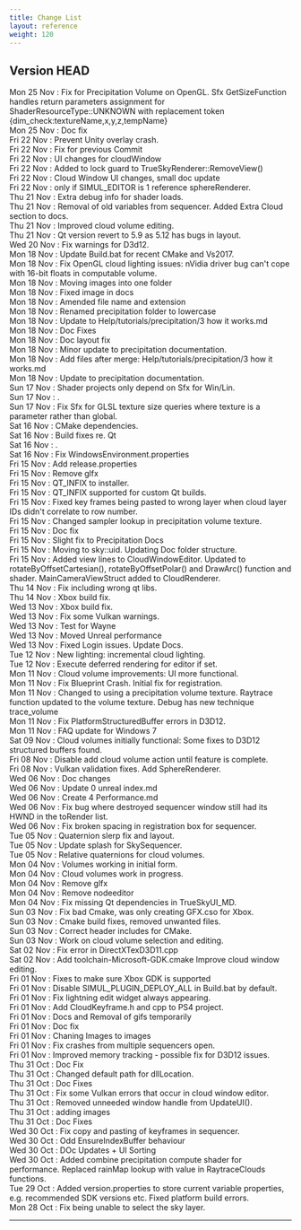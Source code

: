 ```yaml
---
title: Change List
layout: reference
weight: 120
---
```



Version HEAD
---
Mon 25 Nov : Fix for Precipitation Volume on OpenGL. Sfx GetSizeFunction handles return parameters assignment for ShaderResourceType::UNKNOWN with replacement token {dim_check:textureName,x,y,z,tempName}  
Mon 25 Nov : Doc fix  
Fri 22 Nov : Prevent Unity overlay crash.  
Fri 22 Nov : Fix for previous Commit  
Fri 22 Nov : UI changes for cloudWindow  
Fri 22 Nov : Added to lock guard to TrueSkyRenderer::RemoveView()  
Fri 22 Nov : Cloud Window UI changes, small doc update  
Fri 22 Nov : only if SIMUL_EDITOR is 1 reference sphereRenderer.  
Thu 21 Nov : Extra debug info for shader loads.  
Thu 21 Nov : Removal of old variables from sequencer. Added Extra Cloud section to docs.  
Thu 21 Nov : Improved cloud volume editing.  
Thu 21 Nov : Qt version revert to 5.9 as 5.12 has bugs in layout.  
Wed 20 Nov : Fix warnings for D3d12.  
Mon 18 Nov : Update Build.bat for recent CMake and Vs2017.  
Mon 18 Nov : Fix OpenGL cloud lighting issues: nVidia driver bug can't cope with 16-bit floats in computable volume.  
Mon 18 Nov : Moving images into one folder  
Mon 18 Nov : Fixed image in docs  
Mon 18 Nov : Amended file name and extension  
Mon 18 Nov : Renamed precipitation folder to lowercase  
Mon 18 Nov : Update to Help/tutorials/precipitation/3 how it works.md  
Mon 18 Nov : Doc Fixes  
Mon 18 Nov : Doc layout fix  
Mon 18 Nov : Minor update to precipitation documentation.  
Mon 18 Nov : Add files after merge: Help/tutorials/precipitation/3 how it works.md  
Mon 18 Nov : Update to precipitation documentation.  
Sun 17 Nov : Shader projects only depend on Sfx for Win/Lin.  
Sun 17 Nov : .  
Sun 17 Nov : Fix Sfx for GLSL texture size queries where texture is a parameter rather than global.  
Sat 16 Nov : CMake dependencies.  
Sat 16 Nov : Build fixes re. Qt  
Sat 16 Nov : .  
Sat 16 Nov : Fix WindowsEnvironment.properties  
Fri 15 Nov : Add release.properties  
Fri 15 Nov : Remove glfx  
Fri 15 Nov : QT_INFIX to installer.  
Fri 15 Nov : QT_INFIX supported for custom Qt builds.  
Fri 15 Nov : Fixed key frames being pasted to wrong layer when cloud layer IDs didn't correlate to row number.  
Fri 15 Nov : Changed sampler lookup in precipitation volume texture.  
Fri 15 Nov : Doc fix  
Fri 15 Nov : Slight fix to Precipitation Docs  
Fri 15 Nov : Moving to sky::uid. Updating Doc folder structure.  
Fri 15 Nov : Added view lines to CloudWindowEditor. Updated to rotateByOffsetCartesian(), rotateByOffsetPolar() and DrawArc() function and shader. MainCameraViewStruct added to CloudRenderer.  
Thu 14 Nov : Fix including wrong qt libs.  
Thu 14 Nov : Xbox build fix.  
Wed 13 Nov : Xbox build fix.  
Wed 13 Nov : Fix some Vulkan warnings.  
Wed 13 Nov : Test for Wayne  
Wed 13 Nov : Moved Unreal performance  
Wed 13 Nov : Fixed Login issues. Update Docs.  
Tue 12 Nov : New lighting: incremental cloud lighting.  
Tue 12 Nov : Execute deferred rendering for editor if set.  
Mon 11 Nov : Cloud volume improvements: UI more functional.  
Mon 11 Nov : Fix Blueprint Crash. Initial fix for registration.  
Mon 11 Nov : Changed to using a precipitation volume texture. Raytrace function updated to the volume texture. Debug has new technique trace_volume  
Mon 11 Nov : Fix PlatformStructuredBuffer errors in D3D12.  
Mon 11 Nov : FAQ update for Windows 7  
Sat 09 Nov : Cloud volumes initially functional: Some fixes to D3D12 structured buffers found.  
Fri 08 Nov : Disable add cloud volume action until feature is complete.  
Fri 08 Nov : Vulkan validation fixes. Add SphereRenderer.  
Wed 06 Nov : Doc changes  
Wed 06 Nov : Update 0 unreal index.md  
Wed 06 Nov : Create 4 Performance.md  
Wed 06 Nov : Fix bug where destroyed sequencer window still had its HWND in the toRender list.  
Wed 06 Nov : Fix broken spacing in registration box for sequencer.  
Tue 05 Nov : Quaternion slerp fix and layout.  
Tue 05 Nov : Update splash for SkySequencer.  
Tue 05 Nov : Relative quaternions for cloud volumes.  
Mon 04 Nov : Volumes working in initial form.  
Mon 04 Nov : Cloud volumes work in progress.  
Mon 04 Nov : Remove glfx  
Mon 04 Nov : Remove nodeeditor  
Mon 04 Nov : Fix missing Qt dependencies in TrueSkyUI_MD.  
Sun 03 Nov : Fix bad Cmake, was only creating GFX.cso for Xbox.  
Sun 03 Nov : Cmake build fixes, removed unwanted files.  
Sun 03 Nov : Correct header includes for CMake.  
Sun 03 Nov : Work on cloud volume selection and editing.  
Sat 02 Nov : Fix error in DirectXTexD3D11.cpp  
Sat 02 Nov : Add toolchain-Microsoft-GDK.cmake Improve cloud window editing.  
Fri 01 Nov : Fixes to make sure Xbox GDK is supported  
Fri 01 Nov : Disable SIMUL_PLUGIN_DEPLOY_ALL in Build.bat by default.  
Fri 01 Nov : Fix lightning edit widget always appearing.  
Fri 01 Nov : Add CloudKeyframe.h and cpp to PS4 project.  
Fri 01 Nov : Docs and Removal of gifs temporarily  
Fri 01 Nov : Doc fix  
Fri 01 Nov : Chaning Images to images  
Fri 01 Nov : Fix crashes from multiple sequencers open.  
Fri 01 Nov : Improved memory tracking - possible fix for D3D12 issues.  
Thu 31 Oct : Doc Fix  
Thu 31 Oct : Changed default path for dllLocation.  
Thu 31 Oct : Doc Fixes  
Thu 31 Oct : Fix some Vulkan errors that occur in cloud window editor.  
Thu 31 Oct : Removed unneeded window handle from UpdateUI().  
Thu 31 Oct : adding images  
Thu 31 Oct : Doc Fixes  
Wed 30 Oct : Fix copy and pasting of keyframes in sequencer.  
Wed 30 Oct : Odd EnsureIndexBuffer behaviour  
Wed 30 Oct : DOc Updates + UI Sorting  
Wed 30 Oct : Added combine precipitation compute shader for performance. Replaced rainMap lookup with value in RaytraceClouds functions.  
Tue 29 Oct : Added version.properties to store current variable properties, e.g. recommended SDK versions etc. Fixed platform build errors.  
Mon 28 Oct : Fix being unable to select the sky layer.  

<hr>
